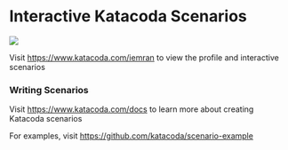 # Interactive Katacoda Scenarios

[![](http://shields.katacoda.com/katacoda/iemran/count.svg)](https://www.katacoda.com/iemran "Get your profile on Katacoda.com")

Visit https://www.katacoda.com/iemran to view the profile and interactive scenarios

### Writing Scenarios
Visit https://www.katacoda.com/docs to learn more about creating Katacoda scenarios

For examples, visit https://github.com/katacoda/scenario-example
